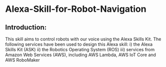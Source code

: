 # Alexa-Skill-for-Robot-Navigation

## Introduction:
This skill aims to control robots with our voice using the Alexa Skills Kit. The following services have been used to design this Alexa skill:
i)   the Alexa Skills Kit (ASK)
ii)  the Robotics Operating System (ROS)
iii) services from Amazon Web Services (AWS), including AWS Lambda, AWS IoT Core and AWS RoboMaker
